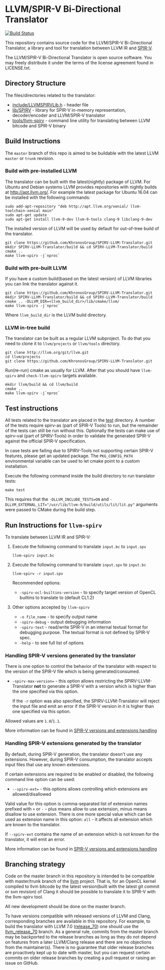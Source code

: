 # LLVM/SPIR-V Bi-Directional Translator

[![Build Status](https://travis-ci.org/KhronosGroup/SPIRV-LLVM-Translator.svg?branch=master)](https://travis-ci.org/KhronosGroup/SPIRV-LLVM-Translator)

This repository contains source code for the LLVM/SPIR-V Bi-Directional Translator, a library and tool for translation between LLVM IR and [SPIR-V](https://www.khronos.org/registry/spir-v/).

The LLVM/SPIR-V Bi-Directional Translator is open source software. You may freely distribute it under the terms of the license agreement found in LICENSE.txt.


## Directory Structure


The files/directories related to the translator:

* [include/LLVMSPIRVLib.h](include/LLVMSPIRVLib.h) - header file
* [lib/SPIRV](lib/SPIRV) - library for SPIR-V in-memory representation, decoder/encoder and LLVM/SPIR-V translator
* [tools/llvm-spirv](tools/llvm-spirv) - command line utility for translating between LLVM bitcode and SPIR-V binary

## Build Instructions

The `master` branch of this repo is aimed to be buildable with the latest LLVM `master` or `trunk` revision.

### Build with pre-installed LLVM

The translator can be built with the latest(nightly) package of LLVM. For Ubuntu and Debian systems LLVM provides repositories with nightly builds at http://apt.llvm.org/. For example the latest package for Ubuntu 16.04 can be installed with the following commands:
```
sudo add-apt-repository "deb http://apt.llvm.org/xenial/ llvm-toolchain-xenial main"
sudo apt-get update
sudo apt-get install llvm-9-dev llvm-9-tools clang-9 libclang-9-dev
```
The installed version of LLVM will be used by default for out-of-tree build of the translator.
```
git clone https://github.com/KhronosGroup/SPIRV-LLVM-Translator.git
mkdir SPIRV-LLVM-Translator/build && cd SPIRV-LLVM-Translator/build
cmake ..
make llvm-spirv -j`nproc`
```

### Build with pre-built LLVM

If you have a custom build(based on the latest version) of LLVM libraries you can link the translator against it. 
```
git clone https://github.com/KhronosGroup/SPIRV-LLVM-Translator.git
mkdir SPIRV-LLVM-Translator/build && cd SPIRV-LLVM-Translator/build
cmake .. -DLLVM_DIR=<llvm_build_dir>/lib/cmake/llvm/
make llvm-spirv -j`nproc`
```
Where `llvm_build_dir` is the LLVM build directory.

### LLVM in-tree build

The translator can be built as a regular LLVM subproject. To do that you need to clone it to `llvm/projects` or `llvm/tools` directory. 
```
git clone http://llvm.org/git/llvm.git
cd llvm/projects
git clone https://github.com/KhronosGroup/SPIRV-LLVM-Translator.git
```
Run(re-run) cmake as usually for LLVM. After that you should have `llvm-spirv` and `check-llvm-spirv` targets available.
```
mkdir llvm/build && cd llvm/build 
cmake ..
make llvm-spirv -j`nproc`
```

## Test instructions

All tests related to the translator are placed in the [test](test) directory. A number of the tests require spirv-as (part of SPIR-V Tools) to run, but the remainder of the tests can still be run without this. Optionally the tests can make use of spirv-val (part of SPIRV-Tools) in order to validate the generated SPIR-V against the official SPIR-V specification.

In case tests are failing due to SPIRV-Tools not supporting certain SPIR-V features, please get an updated package. The `PKG_CONFIG_PATH` environmental variable can be used to let cmake point to a custom installation.

Execute the following command inside the build directory to run translator tests:
```
make test
```
This requires that the `-DLLVM_INCLUDE_TESTS=ON` and
`-DLLVM_EXTERNAL_LIT="/usr/lib/llvm-9/build/utils/lit/lit.py"` arguments were
passed to CMake during the build step.

## Run Instructions for `llvm-spirv`


To translate between LLVM IR and SPIR-V:

1. Execute the following command to translate `input.bc` to `input.spv`
    ```
    llvm-spirv input.bc
    ```

2. Execute the following command to translate `input.spv` to `input.bc`
    ```
    llvm-spirv -r input.spv
    ```
    Recommended options:
    * `-spirv-ocl-builtins-version` - to specify target version of OpenCL builtins to translate to (default CL1.2)

3. Other options accepted by `llvm-spirv`

    * `-o file_name` - to specify output name
    * `-spirv-debug` - output debugging information
    * `-spirv-text` - read/write SPIR-V in an internal textual format for debugging purpose. The textual format is not defined by SPIR-V spec.
    * `-help` - to see full list of options

### Handling SPIR-V versions generated by the translator

There is one option to control the behavior of the translator with respect to
the version of the SPIR-V file which is being generated/consumed.

* `-spirv-max-version=` - this option allows restricting the
  SPIRV-LLVM-Translator **not** to generate a SPIR-V with a version which is
  higher than the one specified via this option.

  If the `-r` option was also specified, the SPIRV-LLVM-Translator will reject
  the input file and emit an error if the SPIR-V version in it is higher than
  one specified via this option.

Allowed values are `1.0`/`1.1`.

More information can be found in
[SPIR-V versions and extensions handling](docs/SPIRVVersionsAndExtensionsHandling.rst)

### Handling SPIR-V extensions generated by the translator

By default, during SPIR-V generation, the translator doesn't use any extensions.
However, during SPIR-V consumption, the translator accepts input files that use
any known extensions.

If certain extensions are required to be enabled or disabled, the following
command line option can be used:

* ``--spirv-ext=`` - this options allows controlling which extensions are
  allowed/disallowed

Valid value for this option is comma-separated list of extension names prefixed
with ``+`` or ``-`` - plus means allow to use extension, minus means disallow
to use extension. There is one more special value which can be used as extension
name in this option: ``all`` - it affects all extension which are known to the
translator.

If ``--spirv-ext`` contains the name of an extension which is not known for the
translator, it will emit an error.

More information can be found in
[SPIR-V versions and extensions handling](docs/SPIRVVersionsAndExtensionsHandling.rst)

## Branching strategy

Code on the master branch in this repository is intended to be compatible with master/trunk branch of the [llvm](https://github.com/llvm-mirror/llvm) project. That is, for an OpenCL kernel compiled to llvm bitcode by the latest version(built with the latest git commit or svn revision) of Clang it should be possible to translate it to SPIR-V with the llvm-spirv tool.

All new development should be done on the master branch.

To have versions compatible with released versions of LLVM and Clang, corresponding branches are available in this repository. For example, to build the translator with LLVM 7.0 ([release_70](https://github.com/llvm-mirror/llvm/tree/release_70)) one should use the [llvm_release_70](https://github.com/KhronosGroup/SPIRV-LLVM-Translator/tree/llvm_release_70) branch. As a general rule, commits from the master branch may be backported to the release branches as long as they do not depend on features from a later LLVM/Clang release and there are no objections from the maintainer(s). There is no guarantee that older release branches are proactively kept up to date with master, but you can request certain commits on older release branches by creating a pull request or raising an issue on GitHub.
